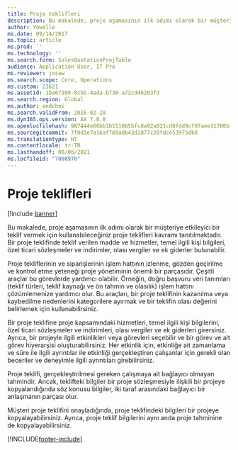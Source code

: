 ```yaml
---
title: Proje teklifleri
description: Bu makalede, proje aşamasının ilk adımı olarak bir müşteriye etkileyici bir teklif vermek için kullanabileceğiniz proje teklifleri kavramı tanıtılmaktadır. Bir proje teklifinde teklif verilen madde ve hizmetler, temel ilgili kişi bilgileri, özel ticari sözleşmeler ve indirimler, olası vergiler ve ek giderler bulunabilir.
author: Yowelle
ms.date: 09/14/2017
ms.topic: article
ms.prod: ''
ms.technology: ''
ms.search.form: SalesQuotationProjTable
audience: Application User, IT Pro
ms.reviewer: josaw
ms.search.scope: Core, Operations
ms.custom: 23621
ms.assetid: 1ba67109-8c5b-4ada-b730-a72cd46203fd
ms.search.region: Global
ms.author: andchoi
ms.search.validFrom: 2016-02-28
ms.dyn365.ops.version: AX 7.0.0
ms.openlocfilehash: 987444e66bb1b151065bfc8a92a021cd8fdd9cf07aee31780bf7607dc4de221c
ms.sourcegitcommit: 7f8d1e7a16af769adb43d1877c28fdce53975db8
ms.translationtype: HT
ms.contentlocale: tr-TR
ms.lasthandoff: 08/06/2021
ms.locfileid: "7008970"
---
```

# <a name="project-quotations"></a>Proje teklifleri

[!include [banner](../includes/banner.md)]

Bu makalede, proje aşamasının ilk adımı olarak bir müşteriye etkileyici bir teklif vermek için kullanabileceğiniz proje teklifleri kavramı tanıtılmaktadır. Bir proje teklifinde teklif verilen madde ve hizmetler, temel ilgili kişi bilgileri, özel ticari sözleşmeler ve indirimler, olası vergiler ve ek giderler bulunabilir. 

Proje tekliflerinin ve siparişlerinin işlem hattının izlenme, gözden geçirilme ve kontrol etme yeteneği proje yönetiminin önemli bir parçasıdır. Çeşitli araçlar bu görevlerde yardımcı olabilir. Örneğin, doğru başvuru veri tanımları (teklif türleri, teklif kaynağı ve ön tahmin ve olasılık) işlem hattını çözümlemenize yardımcı olur. Bu araçları, bir proje teklifinin kazanılma veya kaybedilme nedenlerini kategorilere ayırmak ve bir teklifin olası değerini belirlemek için kullanabilirsiniz. 

Bir proje teklifine proje kapsamındaki hizmetleri, temel ilgili kişi bilgilerini, özel ticari sözleşmeler ve indirimleri, olası vergiler ve ek giderleri girersiniz. Ayrıca, bir projeyle ilgili etkinlikleri veya görevleri seçebilir ve bir görev ve alt görev hiyerarşisi oluşturabilirsiniz. Her etkinlik için, etkinliğe ait zamanlama ve süre ile ilgili ayrıntılar ile etkinliği gerçekleştiren çalışanlar için gerekli olan beceriler ve deneyimle ilgili ayrıntıları girebilirsiniz. 

Proje teklifi, gerçekleştirilmesi gereken çalışmaya ait bağlayıcı olmayan tahmindir. Ancak, teklifteki bilgiler bir proje sözleşmesiyle ilişkili bir projeye kopyalandığında söz konusu bilgiler, iki taraf arasındaki bağlayıcı bir anlaşmanın parçası olur. 

Müşteri proje teklifini onayladığında, proje teklifindeki bilgileri bir projeye kopyalayabilirsiniz. Ayrıca, proje teklif bilgilerini aynı anda proje tahminine de kopyalayabilirsiniz.





[!INCLUDE[footer-include](../includes/footer-banner.md)]